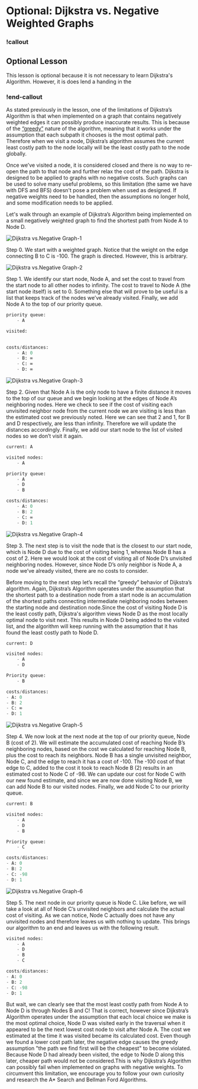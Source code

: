 # Optional: Dijkstra vs. Negative Weighted Graphs

### !callout

## Optional Lesson

This lesson is optional because it is not necessary to learn Dijkstra's Algorithm. However, it is does lend a handing in the

### !end-callout

As stated previously in the lesson, one of the limitations of Dijkstra’s Algorithm is that when implemented on a graph that contains negatively weighted edges it can possibly produce inaccurate results. This is because of the [“greedy”](https://en.wikipedia.org/wiki/Greedy_algorithm) nature of the algorithm, meaning that it works under the assumption that each subpath it chooses is the most optimal path. Therefore when we visit a node, Dijkstra’s algorithm assumes the current least costly path to the node locally will be the least costly path to the node globally.

Once we’ve visited a node, it is considered closed and there is no way to re-open the path to that node and further relax the cost of the path. Dijkstra is designed to be applied to graphs with no negative costs. Such graphs can be used to solve many useful problems, so this limitation (the same we have with DFS and BFS) doesn't pose a problem when used as designed. If negative weights need to be handled, then the assumptions no longer hold, and some modification needs to be applied. 

Let's walk through an example of Dijkstra’s Algorithm being implemented on a small negatively weighted graph to find the shortest path from Node A to Node D.

![Dijkstra vs.Negative Graph-1](images/negative-1.png)

Step 0. We start with a weighted graph. Notice that the weight on the edge connecting B to C is -100. The graph is directed. However, this is arbitrary.

![Dijkstra vs.Negative Graph-2](images/negative-2.png)

Step 1. We identify our start node, Node A, and set the cost to travel from the start node to all other nodes to infinity. The cost to travel to Node A (the start node itself) is set to 0. Something else that will prove to be useful is a list that keeps track of the nodes we’ve already visited. Finally, we add Node A to the top of our priority queue.

```py
priority queue:
	- A

visited:
	

costs/distances:
	- A: 0 
    - B: ∞ 
    - C: ∞ 
    - D: ∞
```

![Dijkstra vs.Negative Graph-3](images/negative-3.png)

Step 2. Given that Node A is the only node to have a finite distance it moves to the top of our queue and we begin looking at the edges of Node A’s neighboring nodes. Here we check to see if the cost of visiting each unvisited neighbor node from the current node we are visiting is less than the estimated cost we previously noted. Here we can see that 2 and 1, for B and D respectively, are less than infinity. Therefore we will update the distances accordingly. Finally, we add our start node to the list of visited nodes so we don’t visit it again. 

```py
current: A 

visited nodes: 
    - A 

priority queue: 
 	- A
	- D
	- B

costs/distances: 
    - A: 0 
    - B: 2
    - C: ∞ 
    - D: 1
```
![Dijkstra vs.Negative Graph-4](images/negative-4.png)

Step 3. The next step is to visit the node that is the closest to our start node, which is Node D due to the cost of visiting being 1, whereas Node B has a cost of 2. Here we would look at the cost of visiting all of Node D’s unvisited neighboring nodes. However, since Node D’s only neighbor is Node A, a node we’ve already visited, there are no costs to consider. 

Before moving to the next step let’s recall the “greedy” behavior of Dijkstra’s algorithm. Again, Dijkstra’s Algorithm operates under the assumption that the shortest path to a destination node from a start node is an accumulation of the shortest paths connecting intermediate neighboring nodes between the starting node and destination node.Since the cost of visiting Node D is the least costly path, Dijkstra's algorithm views Node D as the most locally optimal node to visit next. This results in Node D being added to the visited list, and the algorithm will keep running with the assumption that it has found the least costly path to Node D.

```py
current: D 

visited nodes: 
    - A
    - D 

Priority queue:
    - B

costs/distances: 
- A: 0 
- B: 2
- C: ∞ 
- D: 1

```

![Dijkstra vs.Negative Graph-5](images/negative-5.png)

Step 4. We now look at the next node at the top of our priority queue, Node B (cost of 2). We will estimate the accumulated cost of reaching Node B’s neighboring nodes, based on the cost we calculated for reaching Node B, plus the cost to reach its neighbors. Node B has a single unvisited neighbor, Node C, and the edge to reach it has a cost of -100. The -100 cost of that edge to C, added to the cost it took to reach Node B (2) results in an estimated cost to Node C of -98. We can update our cost for Node C with our new found estimate, and since we are now done visiting Node B, we can add Node B to our visited nodes. Finally, we add Node C to our priority queue.

```py
current: B 

visited nodes: 
    - A
    - D
    - B 

Priority queue:
    - C

costs/distances: 
- A: 0 
- B: 2
- C: -98 
- D: 1
```

![Dijkstra vs.Negative Graph-6](images/negative-6.png)

Step 5. The next node in our priority queue is Node C. Like before, we will take a look at all of Node C’s unvisited neighbors and calculate the actual cost of visiting. As we can notice, Node C actually does not have any unvisited nodes and therefore leaves us with nothing to update.
This brings our algorithm to an end and leaves us with the following result. 

```py
visited nodes: 
    - A
    - D
    - B
    - C

costs/distances: 
- A: 0 
- B: 2
- C: -98 
- D: 1
```
But wait, we can clearly see that the most least costly path from Node A to Node D is through Nodes B and C! That is correct, however since Dijkstra’s Algorithm operates under the assumption that each local choice we make is the most optimal choice, Node D was visited early in the traversal when it appeared to be the next lowest cost node to visit after Node A. The cost we estimated at the time it was visited became its calculated cost. Even though we found a lower cost path later, the negative edge causes the greedy assumption "the path we find first will be the cheapest" to become violated. Because Node D had already been visited, the edge to Node D along this later, cheaper path would not be considered.This is why Dijkstra’s Algorithm can possibly fail when implemented on graphs with negative weights. To circumvent this limitation, we encourage you to follow your own curiosity and research the A* Search and Bellman Ford Algorithms.